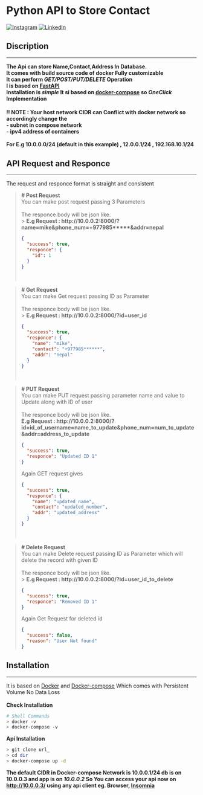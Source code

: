 # Python API to Store Contact

[![Instagram](https://img.shields.io/badge/Instagram-profile-orange)](https://www.instagram.com/anish.araz/)
[![LinkedIn](https://img.shields.io/badge/LinkedIn-profile-blue)](https://www.linkedin.com/in/anish-araz-009b02258/)

## Discription

<hr>

**The Api can store Name,Contact,Address In Database.<br>It comes with build source code of docker Fully customizable <br> It can perform _GET/POST/PUT/DELETE_ Operation<br>I is based on [FastAPI](https://fastapi.tiangolo.com/)<br>Installation is _simple_ It si based on [docker-compose](https://docs.docker.com/compose/) so _OneClick_ Implementation**

#### !! NOTE : Your host network CIDR can Conflict with docker network so accordingly change the <br> - subnet in compose network <br> - ipv4 address of containers <br> <br> For E.g 10.0.0.0/24 (default in this example) , 12.0.0.1/24 , 192.168.10.1/24

## API Request and Responce

<hr>

The request and responce format is straight and consistent

> **# Post Request** <br>
> You can make post request passing 3 Parameters<br><br>The responce body will be json like.<br> > **E.g Request : http://<!---->10.0.0.2:8000/<!---->?name=mike&phone_num=+977985\*\*\*\*\*&addr=nepal**
>
> ```json
> {
>   "success": true,
>   "responce": {
>     "id": 1
>   }
> }
> ```
>
> <br>

> **# Get Request** <br>
> You can make Get request passing ID as Parameter<br><br>The responce body will be json like.<br> > **E.g Request : http://<!---->10.0.0.2:8000/<!---->?id=user_id**
>
> ```json
> {
>   "success": true,
>   "responce": {
>     "name": "mike",
>     "contact": "+977985******",
>     "addr": "nepal"
>   }
> }
> ```
>
> <br>

> **# PUT Request** <br>
> You can make PUT request passing parameter name and value to Update along with ID of user<br><br>The responce body will be json like.<br>**E.g Request : http://<!---->10.0.0.2:8000/<!---->?id=id_of_username=name_to_update&phone_num=num_to_update&addr=address_to_update**
>
> ```json
> {
>   "success": true,
>   "responce": "Updated ID 1"
> }
> ```
>
> Again GET request gives
>
> ```json
> {
>   "success": true,
>   "responce": {
>     "name": "updated_name",
>     "contact": "updated_number",
>     "addr": "updated_address"
>   }
> }
> ```
>
> <br>

> **# Delete Request** <br>
> You can make Delete request passing ID as Parameter which will delete the record with given ID<br><br>The responce body will be json like.<br> > **E.g Request : http://<!---->10.0.0.2:8000/<!---->?id=user_id_to_delete**
>
> ```json
> {
>   "success": true,
>   "responce": "Removed ID 1"
> }
> ```
>
> Again Get Request for deleted id
>
> ```json
> {
>   "success": false,
>   "reason": "User Not found"
> }
> ```

## Installation

<hr>

It is based on [Docker](https://www.docker.com/) and [Docker-compose](https://docs.docker.com/compose/) Which comes with Persistent Volume No Data Loss<br><br>
**Check Installation**

```bash
# Shell Commands
> docker -v
> docker-compose -v
```

**Api Installation**

```bash
> git clone url_
> cd dir
> docker-compose up -d
```

**The default CIDR in Docker-compose Network is 10.0.0.1/24 db is on 10.0.0.3 and app is on _10.0.0.2_ So You can access your api now on http://10.0.0.3/ using any api client eg. Browser, [Insomnia](https://insomnia.rest/)**
